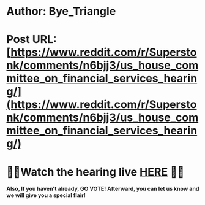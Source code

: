# Author: Bye_Triangle
# Post URL: [https://www.reddit.com/r/Superstonk/comments/n6bjj3/us_house_committee_on_financial_services_hearing/](https://www.reddit.com/r/Superstonk/comments/n6bjj3/us_house_committee_on_financial_services_hearing/)


#  🚀🚀Watch the hearing live [HERE](https://youtu.be/vX2X8xxHEns) 🚀🚀

  
**Also, If you haven't already, GO VOTE! Afterward, you can let us know and we will give you a special flair!**